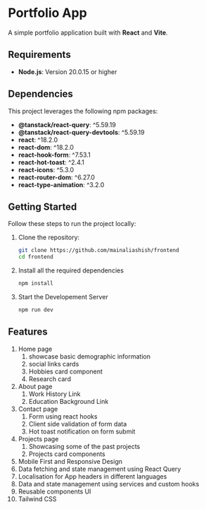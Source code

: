 # Portfolio App

A simple portfolio application built with **React** and **Vite**.

## Requirements

- **Node.js**: Version 20.0.15 or higher

## Dependencies

This project leverages the following npm packages:

- **@tanstack/react-query**: ^5.59.19
- **@tanstack/react-query-devtools**: ^5.59.19
- **react**: ^18.2.0
- **react-dom**: ^18.2.0
- **react-hook-form**: ^7.53.1
- **react-hot-toast**: ^2.4.1
- **react-icons**: ^5.3.0
- **react-router-dom**: ^6.27.0
- **react-type-animation**: ^3.2.0

## Getting Started

Follow these steps to run the project locally:

1. Clone the repository:

   ```bash
   git clone https://github.com/mainaliashish/frontend
   cd frontend
   ```

2. Install all the required dependencies

   ```bash
   npm install
   ```

3. Start the Developement Server

   ```bash
   npm run dev
   ```

## Features

1. Home page
   1. showcase basic demographic information
   2. social links cards
   3. Hobbies card component
   4. Research card
2. About page
   1. Work History Link
   2. Education Background Link
3. Contact page
   1. Form using react hooks
   2. Client side validation of form data
   3. Hot toast notification on form submit
4. Projects page
   1. Showcasing some of the past projects
   2. Projects card components
5. Mobile First and Responsive Design
6. Data fetching and state management using React Query
7. Localisation for App headers in different languages
8. Data and state management using services and custom hooks
9. Reusable components UI
10. Tailwind CSS
